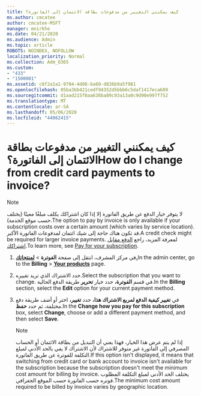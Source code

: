 ```yaml
---
title: كيف يمكنني التغيير من مدفوعات بطاقة الائتمان إلى الفاتورة؟
ms.author: cmcatee
author: cmcatee-MSFT
manager: mnirkhe
ms.date: 04/21/2020
ms.audience: Admin
ms.topic: article
ROBOTS: NOINDEX, NOFOLLOW
localization_priority: Normal
ms.collection: Adm_O365
ms.custom:
- "433"
- "1500001"
ms.assetid: c8f2a1a1-9704-4d08-ba60-d836b9a5f981
ms.openlocfilehash: 05ba3bb421cedf94352d5bbb6c5daf1417eca609
ms.sourcegitcommit: d1aad215f8aa636ba89c93a13a0c9d90e997f752
ms.translationtype: MT
ms.contentlocale: ar-SA
ms.lasthandoff: 05/06/2020
ms.locfileid: "44062415"
---
```

# <a name="how-do-i-change-from-credit-card-payments-to-invoice"></a><span data-ttu-id="3504e-102">كيف يمكنني التغيير من مدفوعات بطاقة الائتمان إلى الفاتورة؟</span><span class="sxs-lookup"><span data-stu-id="3504e-102">How do I change from credit card payments to invoice?</span></span>

> [!NOTE]
> <span data-ttu-id="3504e-103">لا يتوفر خيار الدفع عن طريق الفاتورة إلا إذا كان اشتراكك يكلف مبلغًا معينًا (يختلف حسب موقع الخدمة).</span><span class="sxs-lookup"><span data-stu-id="3504e-103">The option to pay by invoice is only available if your subscription costs over a certain amount (which varies by service location).</span></span> <span data-ttu-id="3504e-104">قد تكون هناك حاجة إلى شيك ائتمان لمدفوعات الفاتورة الأكبر.</span><span class="sxs-lookup"><span data-stu-id="3504e-104">A credit check might be required for larger invoice payments.</span></span> <span data-ttu-id="3504e-105">لمعرفة المزيد، راجع [الدفع مقابل اشتراكك](https://docs.microsoft.com/office365/admin/subscriptions-and-billing/pay-for-your-subscription).</span><span class="sxs-lookup"><span data-stu-id="3504e-105">To learn more, see [Pay for your subscription](https://docs.microsoft.com/office365/admin/subscriptions-and-billing/pay-for-your-subscription).</span></span>
  
1. <span data-ttu-id="3504e-106">في مركز المشرف، انتقل إلى صفحة **الفوترة** \> **[لمنتجاتك.](https://go.microsoft.com/fwlink/p/?linkid=842054)**</span><span class="sxs-lookup"><span data-stu-id="3504e-106">In the admin center, go to the **Billing** \> **[Your products](https://go.microsoft.com/fwlink/p/?linkid=842054)** page.</span></span>

2. <span data-ttu-id="3504e-107">حدد الاشتراك الذي تريد تغييره.</span><span class="sxs-lookup"><span data-stu-id="3504e-107">Select the subscription that you want to change.</span></span> <span data-ttu-id="3504e-108">في قسم **الفوترة،** حدد خيار **تحرير** طريقة الدفع الحالية.</span><span class="sxs-lookup"><span data-stu-id="3504e-108">In the **Billing** section, select the **Edit** option for your current payment method.</span></span>

3. <span data-ttu-id="3504e-109">في **تغيير كيفية الدفع لمربع الاشتراك هذا،** حدد **تغيير،** اختر أو أضف طريقة دفع مختلفة، ثم حدد **حفظ**.</span><span class="sxs-lookup"><span data-stu-id="3504e-109">In the **Change how you pay for this subscription** box, select **Change**, choose or add a different payment method, and then select **Save**.</span></span>

   > [!NOTE]
   > <span data-ttu-id="3504e-110">إذا لم يتم عرض هذا الخيار، فهذا يعني أن التبديل من بطاقة الائتمان أو الحساب المصرفي إلى الفاتورة غير متوفر للاشتراك لأن الاشتراك لا يفي بالحد الأدنى لمبلغ التكلفة للفوترة عن طريق الفاتورة.</span><span class="sxs-lookup"><span data-stu-id="3504e-110">If this option isn't displayed, it means that switching from credit card or bank account to invoice isn't available for the subscription because the subscription doesn't meet the minimum cost amount for billing by invoice.</span></span> <span data-ttu-id="3504e-111">يختلف الحد الأدنى لمبلغ التكلفة المطلوب فوتره حسب الفاتورة حسب الموقع الجغرافي.</span><span class="sxs-lookup"><span data-stu-id="3504e-111">The minimum cost amount required to be billed by invoice varies by geographic location.</span></span>
  
